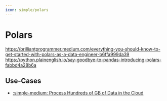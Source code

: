 ```yaml
---
icon: simple/polars
---
```


# Polars

https://brilliantprogrammer.medium.com/everything-you-should-know-to-get-started-with-polars-as-a-data-engineer-b6ffa999da39
https://python.plainenglish.io/say-goodbye-to-pandas-introducing-polars-fabbd4a28b6a

## Use-Cases

- [:simple-medium: Process Hundreds of GB of Data in the Cloud](https://medium.com/coiled-hq/process-hundreds-of-gb-of-data-in-the-cloud-with-polars-6162532b3cfd)
